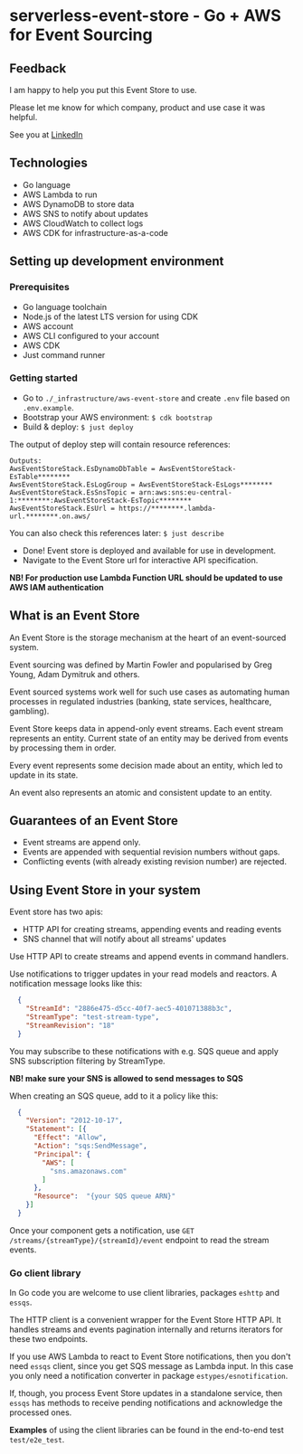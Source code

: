 # serverless-event-store - Go + AWS for Event Sourcing

## Feedback

I am happy to help you put this Event Store to use.

Please let me know for which company, product and use case it was helpful.

See you at [LinkedIn](https://www.linkedin.com/in/iliatolliu/)

## Technologies

* Go language
* AWS Lambda to run
* AWS DynamoDB to store data
* AWS SNS to notify about updates
* AWS CloudWatch to collect logs
* AWS CDK for infrastructure-as-a-code

## Setting up development environment

### Prerequisites

* Go language toolchain
* Node.js of the latest LTS version for using CDK
* AWS account
* AWS CLI configured to your account
* AWS CDK
* Just command runner

### Getting started

* Go to `./_infrastructure/aws-event-store` and create `.env` file based on `.env.example`.
* Bootstrap your AWS environment: `$ cdk bootstrap`
* Build & deploy: `$ just deploy`

The output of deploy step will contain resource references:

```
Outputs:
AwsEventStoreStack.EsDynamoDbTable = AwsEventStoreStack-EsTable********
AwsEventStoreStack.EsLogGroup = AwsEventStoreStack-EsLogs********
AwsEventStoreStack.EsSnsTopic = arn:aws:sns:eu-central-1:********:AwsEventStoreStack-EsTopic********
AwsEventStoreStack.EsUrl = https://********.lambda-url.********.on.aws/
```

You can also check this references later: `$ just describe`

* Done! Event store is deployed and available for use in development.
* Navigate to the Event Store url for interactive API specification.

**NB! For production use Lambda Function URL should be updated to use AWS IAM authentication**

## What is an Event Store

An Event Store is the storage mechanism at the heart of an event-sourced system.

Event sourcing was defined by Martin Fowler and popularised by Greg Young, Adam Dymitruk and others.

Event sourced systems work well for such use cases as automating human processes in regulated industries 
(banking, state services, healthcare, gambling).

Event Store keeps data in append-only event streams. 
Each event stream represents an entity. 
Current state of an entity may be derived from events by processing them in order.

Every event represents some decision made about an entity, which led to update in its state.

An event also represents an atomic and consistent update to an entity.

## Guarantees of an Event Store

* Event streams are append only.
* Events are appended with sequential revision numbers without gaps.
* Conflicting events (with already existing revision number) are rejected.

## Using Event Store in your system

Event store has two apis:

* HTTP API for creating streams, appending events and reading events
* SNS channel that will notify about all streams' updates

Use HTTP API to create streams and append events in command handlers.

Use notifications to trigger updates in your read models and reactors. 
A notification message looks like this:

```json
  {
    "StreamId": "2886e475-d5cc-40f7-aec5-401071388b3c",
    "StreamType": "test-stream-type",
    "StreamRevision": "18"
  }
```

You may subscribe to these notifications with e.g. SQS queue 
and apply SNS subscription filtering by StreamType.

**NB! make sure your SNS is allowed to send messages to SQS**

When creating an SQS queue, add to it a policy like this:

```json
  {
    "Version": "2012-10-17",
    "Statement": [{
      "Effect": "Allow",
      "Action": "sqs:SendMessage",
      "Principal": {
        "AWS": [
          "sns.amazonaws.com"
        ]
      },
      "Resource":  "{your SQS queue ARN}"
    }]
  }
```

Once your component gets a notification, use 
`GET /streams/{streamType}/{streamId}/event` endpoint to read the stream events.

### Go client library

In Go code you are welcome to use client libraries, packages `eshttp` and `essqs`.

The HTTP client is a convenient wrapper for the Event Store HTTP API. 
It handles streams and events pagination internally and returns iterators for these two endpoints.

If you use AWS Lambda to react to Event Store notifications, then you don't need `essqs` client,
since you get SQS message as Lambda input. In this case you only need a notification converter
in package `estypes/esnotification`.

If, though, you process Event Store updates in a standalone service, then `essqs` has
methods to receive pending notifications and acknowledge the processed ones.

**Examples** of using the client libraries can be found in the end-to-end test `test/e2e_test`.